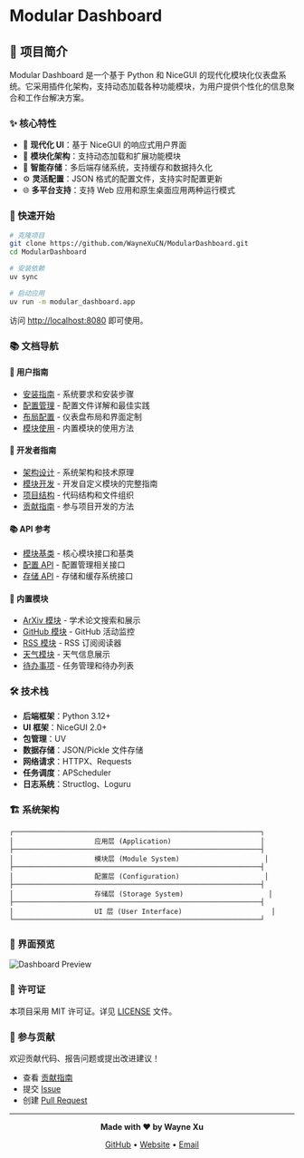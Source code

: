 # Modular Dashboard

## 🎯 项目简介

Modular Dashboard 是一个基于 Python 和 NiceGUI 的现代化模块化仪表盘系统。它采用插件化架构，支持动态加载各种功能模块，为用户提供个性化的信息聚合和工作台解决方案。

### ✨ 核心特性

- 🎨 **现代化 UI**：基于 NiceGUI 的响应式用户界面
- 🔧 **模块化架构**：支持动态加载和扩展功能模块
- 💾 **智能存储**：多后端存储系统，支持缓存和数据持久化
- ⚙️ **灵活配置**：JSON 格式的配置文件，支持实时配置更新
- 🌐 **多平台支持**：支持 Web 应用和原生桌面应用两种运行模式

### 🚀 快速开始

```bash
# 克隆项目
git clone https://github.com/WayneXuCN/ModularDashboard.git
cd ModularDashboard

# 安装依赖
uv sync

# 启动应用
uv run -m modular_dashboard.app
```

访问 [http://localhost:8080](http://localhost:8080) 即可使用。

### 📚 文档导航

#### 📖 用户指南

- [安装指南](user-guide/installation.md) - 系统要求和安装步骤
- [配置管理](user-guide/configuration.md) - 配置文件详解和最佳实践
- [布局配置](user-guide/layout.md) - 仪表盘布局和界面定制
- [模块使用](user-guide/modules.md) - 内置模块的使用方法

#### 🔧 开发者指南

- [架构设计](developer-guide/architecture.md) - 系统架构和技术原理
- [模块开发](developer-guide/module-development.md) - 开发自定义模块的完整指南
- [项目结构](developer-guide/project-structure.md) - 代码结构和文件组织
- [贡献指南](developer-guide/contributing.md) - 参与项目开发的方法

#### 📚 API 参考

- [模块基类](api-reference/module-base.md) - 核心模块接口和基类
- [配置 API](api-reference/configuration.md) - 配置管理相关接口
- [存储 API](api-reference/storage.md) - 存储和缓存系统接口

#### 🎯 内置模块

- [ArXiv 模块](modules/arxiv.md) - 学术论文搜索和展示
- [GitHub 模块](modules/github.md) - GitHub 活动监控
- [RSS 模块](modules/rss.md) - RSS 订阅阅读器
- [天气模块](modules/weather.md) - 天气信息展示
- [待办事项](modules/todo.md) - 任务管理和待办列表

### 🛠️ 技术栈

- **后端框架**：Python 3.12+
- **UI 框架**：NiceGUI 2.0+
- **包管理**：UV
- **数据存储**：JSON/Pickle 文件存储
- **网络请求**：HTTPX、Requests
- **任务调度**：APScheduler
- **日志系统**：Structlog、Loguru

### 🏗️ 系统架构

```
┌─────────────────────────────────────────────────────────────┐
│                    应用层 (Application)                      │
├─────────────────────────────────────────────────────────────┤
│                    模块层 (Module System)                     │
├─────────────────────────────────────────────────────────────┤
│                    配置层 (Configuration)                     │
├─────────────────────────────────────────────────────────────┤
│                    存储层 (Storage System)                     │
├─────────────────────────────────────────────────────────────┤
│                    UI 层 (User Interface)                      │
└─────────────────────────────────────────────────────────────┘
```

### 🎨 界面预览

![Dashboard Preview](assets/images/dashboard-preview.png)

### 📄 许可证

本项目采用 MIT 许可证。详见 [LICENSE](LICENSE) 文件。

### 🤝 参与贡献

欢迎贡献代码、报告问题或提出改进建议！

- 查看 [贡献指南](developer-guide/contributing.md)
- 提交 [Issue](https://github.com/WayneXuCN/ModularDashboard/issues)
- 创建 [Pull Request](https://github.com/WayneXuCN/ModularDashboard/pulls)

---

<div align="center">

**Made with ❤️ by Wayne Xu**

[GitHub](https://github.com/WayneXuCN) • [Website](https://waynexucn.github.io) • [Email](mailto:wenjie.xu.cn@outlook.com)

</div>
